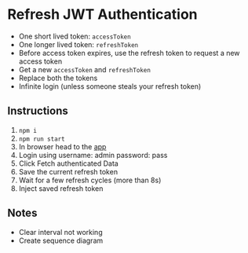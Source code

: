 # Refresh JWT Authentication

- One short lived token: `accessToken`
- One longer lived token: `refreshToken`
- Before access token expires, use the refresh token to request a new access token
- Get a new `accessToken` and `refreshToken`
- Replace both the tokens
- Infinite login (unless someone steals your refresh token)

## Instructions

1. `npm i`
1. `npm run start`
1. In browser head to the [app](http://localhost:3000)
1. Login using username: admin password: pass
1. Click Fetch authenticated Data
1. Save the current refresh token
1. Wait for a few refresh cycles (more than 8s)
1. Inject saved refresh token

## Notes

- Clear interval not working
- Create sequence diagram
